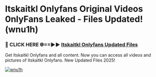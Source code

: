 # Itskaitkl Onlyfans Original Videos 0nlyFans Leaked - Files Updated! (wnu1h)

<h3>🔴 CLICK HERE 🌐==►► <a href="https://best4dudes.click/HH4t6V" rel="nofollow">Itskaitkl Onlyfans Updated Files</a></h3>

Get Itskaitkl Onlyfans and all content. Now you can access all videos and pictures of Itskaitkl Onlyfans. New Updated Files 2025!

[![wnu1h](https://github.com/user-attachments/assets/8c521d6e-e6e3-4a75-9320-d58ab9d79d5b)](https://best4dudes.click/HH4t6V)
